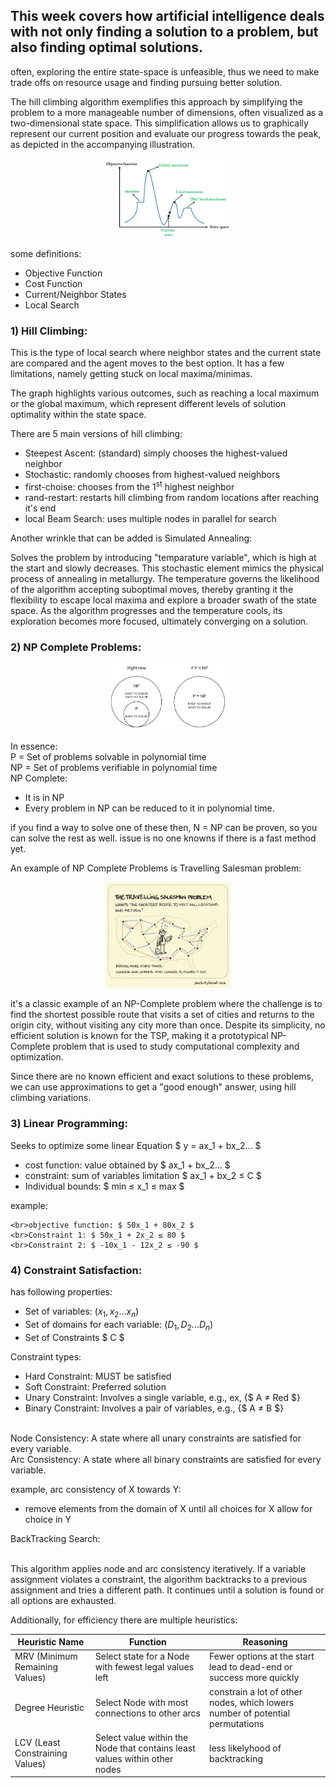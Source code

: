 ## This week covers how artificial intelligence deals with not only finding a solution to a problem, but also finding optimal solutions. 

often, exploring the entire state-space is unfeasible, thus we need to make trade offs on resource usage and finding pursuing better solution. 

The hill climbing algorithm exemplifies this approach by simplifying the problem to a more manageable number of dimensions, often visualized as a two-dimensional state space. This simplification allows us to graphically represent our current position and evaluate our progress towards the peak, as depicted in the accompanying illustration. 

<div align="center">
<img src="./images/hill-climbing-algorithm-in-ai.png" width="200" />
</div>

some definitions: 
* Objective Function
* Cost Function 
* Current/Neighbor States
* Local Search

### 1) Hill Climbing: 

This is the type of local search where neighbor states and the current state are compared and the agent moves to the best option. It has a few limitations, namely getting stuck on local maxima/minimas.  

The graph highlights various outcomes, such as reaching a local maximum or the global maximum, which represent different levels of solution optimality within the state space.

There are 5 main versions of hill climbing: 
* Steepest Ascent: (standard) simply chooses the highest-valued neighbor
* Stochastic: randomly chooses from highest-valued neighbors
* first-choise: chooses from the 1<sup>st</sup> highest neighbor
* rand-restart: restarts hill climbing from random locations after reaching it's end
* local Beam Search: uses multiple nodes in parallel for search  

Another wrinkle that can be added is Simulated Annealing: 

Solves the problem by introducing "temparature variable", which is high at the start and slowly decreases. This stochastic element mimics the physical process of annealing in metallurgy. The temperature governs the likelihood of the algorithm accepting suboptimal moves, thereby granting it the flexibility to escape local maxima and explore a broader swath of the state space. As the algorithm progresses and the temperature cools, its exploration becomes more focused, ultimately converging on a solution.
 
### 2) NP Complete Problems:
<div align="center">
<img src="./images/image2.png" width="200" />
</div>

In essence:
<br>P = Set of problems solvable in polynomial time 
<br>NP = Set of problems verifiable in polynomial time
<br>NP Complete:
* It is in NP
* Every problem in NP can be reduced to it in polynomial time.
    
if you find a way to solve one of these then, N = NP can be proven, so you can solve the rest as well. issue is no one knowns if there is a fast method yet. 

An example of NP Complete Problems is Travelling Salesman problem: 
<div align="center">
<img src="./images/image.png" width="200" />
</div>

it's a classic example of an NP-Complete problem where the challenge is to find the shortest possible route that visits a set of cities and returns to the origin city, without visiting any city more than once. Despite its simplicity, no efficient solution is known for the TSP, making it a prototypical NP-Complete problem that is used to study computational complexity and optimization.

Since there are no known efficient and exact solutions to these problems, we can use approximations to get a "good enough" answer, using hill climbing variations. 

### 3) Linear Programming: 

Seeks to optimize some linear Equation $ y = ax_1 + bx_2... $
* cost function: value obtained by $ ax_1 + bx_2... $
* constraint: sum of variables limitation $ ax_1 + bx_2 ≤ C $
* Individual bounds: $ min ≤ x_1 ≤ max $

example: 

    <br>objective function: $ 50x_1 + 80x_2 $
    <br>Constraint 1: $ 50x_1 + 2x_2 ≤ 80 $
    <br>Constraint 2: $ -10x_1 - 12x_2 ≤ -90 $

### 4) Constraint Satisfaction:

has following properties:
* Set of variables: ($x_1,x_2... x_n$)
* Set of domains for each variable: ($D_1,D_2... D_n$)
* Set of Constraints $ C $

Constraint types: 
* Hard Constraint: MUST be satisfied
* Soft Constraint: Preferred solution
* Unary Constraint: Involves a single variable, e.g., ex, {$ A ≠ Red $}
* Binary Constraint: Involves a pair of variables, e.g., {$ A ≠ B $}

<br>Node Consistency: A state where all unary constraints are satisfied for every variable.
<br>Arc Consistency: A state where all binary constraints are satisfied for every variable.
    
example, arc consistency of X towards Y:
* remove elements from the domain of X until all choices for X allow for choice in Y 

BackTracking Search: 
    
<br>This algorithm applies node and arc consistency iteratively. If a variable assignment violates a constraint, the algorithm backtracks to a previous assignment and tries a different path. It continues until a solution is found or all options are exhausted. 

Additionally, for efficiency there are multiple heuristics: 

| Heuristic Name   | Function  | Reasoning |
|---------|----------|-----------|
| MRV (Minimum Remaining Values)   |  Select state for a Node with fewest legal values left  | Fewer options at the start lead to dead-end or success more quickly |
| Degree Heuristic   |  Select Node with most connections to other arcs  |  constrain a lot of other nodes, which lowers number of potential permutations |
| LCV (Least Constraining Values)   | Select value within the Node that contains least values within other nodes    | less likelyhood of backtracking  |
    